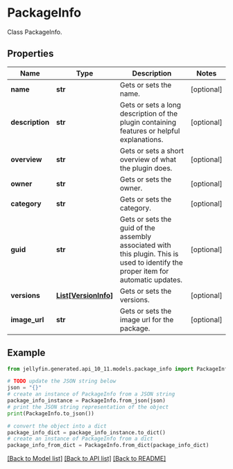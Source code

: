 # PackageInfo

Class PackageInfo.

## Properties

Name | Type | Description | Notes
------------ | ------------- | ------------- | -------------
**name** | **str** | Gets or sets the name. | [optional] 
**description** | **str** | Gets or sets a long description of the plugin containing features or helpful explanations. | [optional] 
**overview** | **str** | Gets or sets a short overview of what the plugin does. | [optional] 
**owner** | **str** | Gets or sets the owner. | [optional] 
**category** | **str** | Gets or sets the category. | [optional] 
**guid** | **str** | Gets or sets the guid of the assembly associated with this plugin.  This is used to identify the proper item for automatic updates. | [optional] 
**versions** | [**List[VersionInfo]**](VersionInfo.md) | Gets or sets the versions. | [optional] 
**image_url** | **str** | Gets or sets the image url for the package. | [optional] 

## Example

```python
from jellyfin.generated.api_10_11.models.package_info import PackageInfo

# TODO update the JSON string below
json = "{}"
# create an instance of PackageInfo from a JSON string
package_info_instance = PackageInfo.from_json(json)
# print the JSON string representation of the object
print(PackageInfo.to_json())

# convert the object into a dict
package_info_dict = package_info_instance.to_dict()
# create an instance of PackageInfo from a dict
package_info_from_dict = PackageInfo.from_dict(package_info_dict)
```
[[Back to Model list]](README.md#documentation-for-models) [[Back to API list]](README.md#documentation-for-api-endpoints) [[Back to README]](README.md)


